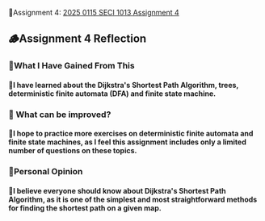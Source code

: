 🪹Assignment 4: [2025 0115 SECI 1013 Assignment 4 ](https://drive.google.com/file/d/1Sy6yQ0uHDY37yT2_yXfKpGfLQOMr46tn/view?usp=sharing)

<h2>🪵Assignment 4 Reflection</h2>  
 <h3> 🧐What I Have Gained From This </h3>
<h4>🐻I have learned about the Dijkstra's Shortest Path Algorithm, trees, deterministic finite automata (DFA) and finite state machine.</h4>

 <h3>👀 What can be improved? </h3>
<h4>🌰I hope to practice more exercises on deterministic finite automata and finite state machines, as I feel this assignment includes only a limited number of questions on these topics.</h4>

 <h3> 🤔Personal Opinion  </h3>
<h4>🍪I believe everyone should know about Dijkstra's Shortest Path Algorithm, as it is one of the simplest and most straightforward methods for finding the shortest path on a given map.</h4>
